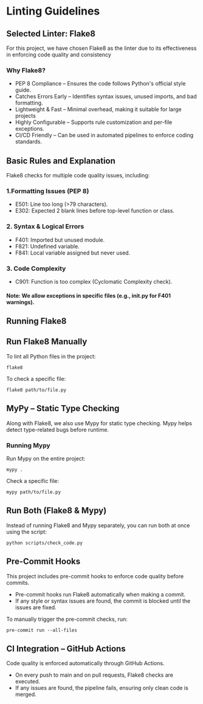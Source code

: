  # Linting Guidelines
## Selected Linter: Flake8
For this project, we have chosen Flake8 as the 
linter due to its effectiveness in enforcing code quality and consistency
### Why Flake8?
* PEP 8 Compliance – Ensures the code follows Python's official style guide.
* Catches Errors Early – Identifies syntax issues, unused imports, and bad formatting.
* Lightweight & Fast – Minimal overhead, making it suitable for large projects
* Highly Configurable – Supports rule customization and per-file exceptions.
* CI/CD Friendly – Can be used in automated pipelines to enforce coding standards.
## Basic Rules and Explanation
Flake8 checks for multiple code quality issues, including:
###  1.Formatting Issues (PEP 8)
* E501: Line too long (>79 characters).
* E302: Expected 2 blank lines before top-level function or class.
### 2. Syntax & Logical Errors
* F401: Imported but unused module.
* F821: Undefined variable.
* F841: Local variable assigned but never used.

### 3. Code Complexity
* C901: Function is too complex (Cyclomatic Complexity check).

#### Note: We allow exceptions in specific files (e.g., __init__.py for F401 warnings).
## Running Flake8
## Run Flake8 Manually
To lint all Python files in the project:

``` 
flake8
```
To check a specific file:
```
flake8 path/to/file.py
```

## MyPy – Static Type Checking
Along with Flake8, we also use Mypy for static type checking. Mypy helps detect type-related bugs before runtime.
### Running Mypy
Run Mypy on the entire project:
```
mypy .
```
Check a specific file:
```
mypy path/to/file.py
```
## Run Both (Flake8 & Mypy)
Instead of running Flake8 and Mypy separately, you can run both at once using the script:
```
python scripts/check_code.py
```
## Pre-Commit Hooks
This project includes pre-commit hooks to enforce code quality before commits.

* Pre-commit hooks run Flake8 automatically when making a commit.
* If any style or syntax issues are found, the commit is blocked until the issues are fixed.

To manually trigger the pre-commit checks, run:
```
pre-commit run --all-files
```

## CI Integration – GitHub Actions
Code quality is enforced automatically through GitHub Actions.

* On every push to main and on pull requests, Flake8 checks are executed.
* If any issues are found, the pipeline fails, ensuring only clean code is merged.